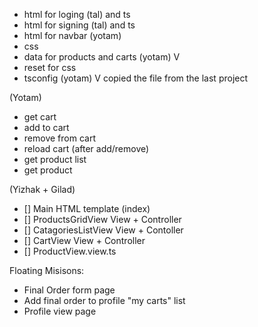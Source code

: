 

 - html for loging (tal) and ts
- html for signing (tal) and ts
 - html for navbar (yotam)
 - css
 - data for products and carts (yotam) V 
 - reset for css
 - tsconfig (yotam) V copied the file from the last project

(Yotam)
 - get cart
 - add to cart
 - remove from cart
 - reload cart (after add/remove)
 - get product list
 - get product

(Yizhak + Gilad)
- [] Main HTML template (index)
- [] ProductsGridView View + Controller
- [] CatagoriesListView View + Contoller
- [] CartView View + Controller
- [] ProductView.view.ts

Floating Misisons:
- Final Order form page
- Add final order to profile "my carts" list
- Profile view page
